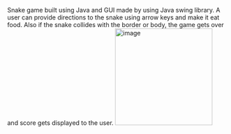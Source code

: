Snake game built using Java and GUI made by using Java swing library. A user can provide directions to the snake using arrow keys and make it eat food. Also if the snake collides with the border or body, the game gets over and score gets displayed to the user.
<img width="223" alt="image" src="https://user-images.githubusercontent.com/91137761/230441143-d920181e-9e64-4b57-8fd0-f6f5868b690f.png">


